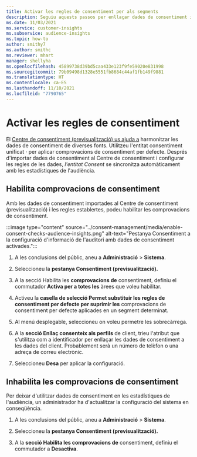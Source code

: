```yaml
---
title: Activar les regles de consentiment per als segments
description: Seguiu aquests passos per enllaçar dades de consentiment i activar les comprovacions de consentiment a les estadístiques de l'audiència. Un administrador també pot inhabilitar les comprovacions de consentiment.
ms.date: 11/03/2021
ms.service: customer-insights
ms.subservice: audience-insights
ms.topic: how-to
author: smithy7
ms.author: smithc
ms.reviewer: mhart
manager: shellyha
ms.openlocfilehash: 45899738d39bd5caa433e123f9fe59020e831998
ms.sourcegitcommit: 79b09498d1328e5551fb8684c44af1fb149f9881
ms.translationtype: HT
ms.contentlocale: ca-ES
ms.lasthandoff: 11/10/2021
ms.locfileid: "7790765"
---
```

# <a name="activate-consent-rules"></a>Activar les regles de consentiment

El [Centre de consentiment (previsualització) us ajuda a](../consent-management/overview.md) harmonitzar les dades de consentiment de diverses fonts. Utilitzeu l'entitat consentiment unificat *·* per aplicar comprovacions de consentiment per defecte. Després d'importar dades de consentiment al Centre de consentiment i configurar les regles de les dades, *l'entitat Consent* se sincronitza automàticament amb les estadístiques de l'audiència.

## <a name="enable-consent-checks"></a>Habilita comprovacions de consentiment

Amb les dades de consentiment importades al Centre de consentiment (previsualització) i les regles establertes, podeu habilitar les comprovacions de consentiment. 

:::image type="content" source="../consent-management/media/enable-consent-checks-audience-insights.png" alt-text="Pestanya Consentiment a la configuració d'informació de l'auditori amb dades de consentiment activades.":::

1. A les conclusions del públic, aneu a **Administració** > **Sistema**.

1. Seleccioneu la **pestanya Consentiment (previsualització).**

1. A la secció Habilita les **comprovacions de** consentiment, definiu el commutador **Activa per a totes les** àrees que voleu habilitar.

1. Activeu la **casella de selecció Permet substituir les regles de consentiment per defecte per suprimir les** comprovacions de consentiment per defecte aplicades en un segment determinat. 

1. Al menú desplegable, seleccioneu on voleu permetre les sobrecàrrega.     

1. A la **secció Enllaç consenteix als perfils** de client, trieu l'atribut que s'utilitza com a identificador per enllaçar les dades de consentiment a les dades del client. Probablement serà un número de telèfon o una adreça de correu electrònic. 

1. Seleccioneu **Desa** per aplicar la configuració.

## <a name="disable-consent-checks"></a>Inhabilita les comprovacions de consentiment

Per deixar d'utilitzar dades de consentiment en les estadístiques de l'audiència, un administrador ha d'actualitzar la configuració del sistema en conseqüència.

1. A les conclusions del públic, aneu a **Administració** > **Sistema**.

1. Seleccioneu la **pestanya Consentiment (previsualització).**

1. A la **secció Habilita les comprovacions de** consentiment, definiu el commutador a **Desactiva**.
